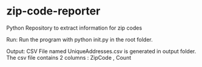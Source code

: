# zip-code-reporter
Python Repository to extract information for zip codes

Run:
Run the program with python init.py in the root folder.

Output:
CSV File named UniqueAddresses.csv is generated in output folder. The csv file contains 2 columns : ZipCode , Count
